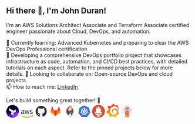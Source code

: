 ## Hi there 👋, I'm John Duran!  
I'm an AWS Solutions Architect Associate and Terraform Associate certified engineer passionate about Cloud, DevOps, and automation.  

🌱 Currently learning: Advanced Kubernetes and preparing to clear the AWS DevOps Professional certification  
🔭 Developing a comprehensive DevOps portfolio project that showcases infrastructure as code, automation, and CI/CD best practices, with detailed tutorials on each aspect. Refer to the pinned projects below for more details.
👯 Looking to collaborate on: Open-source DevOps and cloud projects  
📫 How to reach me: [LinkedIn](https://www.linkedin.com/in/johnduranalzate/)  

Let's build something great together! 🚀  
<img src="https://github.com/johalduran7/ci-cd-pipelines-terraform-aws/blob/master/resources/terraform.png" width="35">  <img src="https://github.com/johalduran7/ci-cd-pipelines-terraform-aws/blob/master/resources/aws.png" width="35">  <img src="https://github.com/johalduran7/ci-cd-pipelines-terraform-aws/blob/master/resources/github.png" width="35">  <img src="https://github.com/johalduran7/ci-cd-pipelines-terraform-aws/blob/master/resources/gitlab.png" width="35">  <img src="https://github.com/johalduran7/ci-cd-pipelines-terraform-aws/blob/master/resources/jenkins.png" width="35">  <img src="https://github.com/johalduran7/ci-cd-pipelines-terraform-aws/blob/master/resources/k8s.png" width="35">  <img src="https://github.com/johalduran7/ci-cd-pipelines-terraform-aws/blob/master/resources/prometheus.png" width="35">  <img src="https://github.com/johalduran7/ci-cd-pipelines-terraform-aws/blob/master/resources/grafana.png" width="35">  <img src="https://github.com/johalduran7/ci-cd-pipelines-terraform-aws/blob/master/resources/Argo_CD.png" width="35"> 
